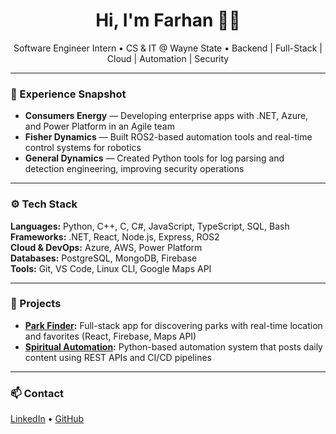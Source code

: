<h1 align="center">Hi, I'm Farhan 👨‍💻</h1>
<p align="center">
  Software Engineer Intern • CS & IT @ Wayne State • Backend | Full-Stack | Cloud | Automation | Security 
</p>

---

### 💼 Experience Snapshot
- **Consumers Energy** — Developing enterprise apps with .NET, Azure, and Power Platform in an Agile team  
- **Fisher Dynamics** — Built ROS2-based automation tools and real-time control systems for robotics  
- **General Dynamics** — Created Python tools for log parsing and detection engineering, improving security operations

---

### ⚙️ Tech Stack
**Languages:** Python, C++, C, C#, JavaScript, TypeScript, SQL, Bash  
**Frameworks:** .NET, React, Node.js, Express, ROS2  
**Cloud & DevOps:** Azure, AWS, Power Platform  
**Databases:** PostgreSQL, MongoDB, Firebase  
**Tools:** Git, VS Code, Linux CLI, Google Maps API

---

### 🚀 Projects
- **[Park Finder](https://parkfinder-a4469.web.app/):** Full-stack app for discovering parks with real-time location and favorites (React, Firebase, Maps API)  
- **[Spiritual Automation](https://www.instagram.com/reminder_of_akh1ra/):** Python-based automation system that posts daily content using REST APIs and CI/CD pipelines

---

### 📫 Contact
[LinkedIn](https://linkedin.com/in/farhan-kabiri) • [GitHub](https://github.com/farhankabiri)

